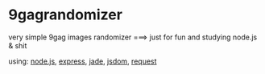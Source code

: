 9gagrandomizer
==============

very simple 9gag images randomizer ===> just for fun and studying node.js & shit

using: [node.js](http://nodejs.org/), [express](http://expressjs.com/), [jade](http://jade-lang.com/), [jsdom](https://github.com/tmpvar/jsdom), [request](https://github.com/mikeal/request)
